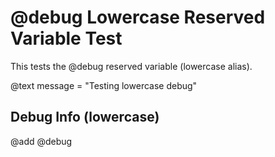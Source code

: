 # @debug Lowercase Reserved Variable Test

This tests the @debug reserved variable (lowercase alias).

@text message = "Testing lowercase debug"

## Debug Info (lowercase)

@add @debug